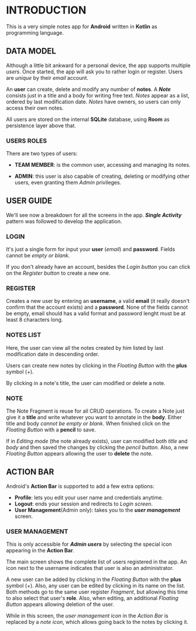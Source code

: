 # INTRODUCTION

This is a very simple notes app for **Android** written in **Kotlin** as programming language.


## DATA MODEL

Although a little bit ankward for a personal device, the app supports multiple _users_. Once started, the app will ask you to rather login or register. Users are _unique_ by their _email_ account.

An **user** can create, delete and modify any number of **notes**. A _**Note**_ consists just in a title and a body for writing free text. _Notes_ appear as a list, ordered by last modification date. _Notes_ have owners, so users can only access their own notes.

All users are stored on the internal **SQLite** database, using **Room** as persistence layer above that.


### USERS ROLES

There are two types of users:

* **TEAM MEMBER**: is the common user, accessing and managing its notes.

* **ADMIN**: this user is also capable of creating, deleting or modifying other users, even granting them _Admin_ privileges.


## USER GUIDE

We'll see now a breakdown for all the screens in the app. _**Single Activity**_ pattern was followed to develop the application.


### LOGIN

It's just a single form for input your **user** (_email_) and **password**. Fields cannot be _empty or blank_.

If you don't already have an account, besides the _Login button_ you can click on the _Register button_ to create a new one.


### REGISTER

Creates a new user by entering an **username**, a valid **email** (it really doesn't confirm that the account exists) and a **password**. None of the fields cannot be empty, email should has a valid format and password lenght must be at least 8 characters long.


### NOTES LIST

Here, the user can view all the notes created by him listed by last modification date in descending order.

Users can create new notes by clicking in the _Floating Button_ with the **plus** symbol (+).

By clicking in a note's title, the user can modified or delete a note.


### NOTE

The Note Fragment is reuse for all CRUD operations. To create a Note just give it a **title** and write whatever you want to annotate in the **body**. Either title and body _cannot be empty or blank_. When finished click on the _Floating Button_ with a  **pencil**  to save.

If in _Editing mode_ (the note already exists), user can modified both _title_ and _body_ and then saved the changes by clicking the _pencil button_. Also, a new _Floating Button_ appears allowing the user to **delete** the note.


## ACTION BAR

Android's **Action Bar** is supported to add a few extra options:

* **Profile**: lets you edit your user name and credentials anytime.
* **Logout**: ends your session and redirects to _Login screen_.
* **User Management**(Admin only): takes you to the _**user management**_ screen.


### USER MANAGEMENT

This is only accessible for _**Admin users**_ by selecting the special icon appearing in the **Action Bar**.

The main screen shows the complete list of users registered in the app. An icon next to the username indicates that user is also an administrator.

A new user can be added by clicking in the _Floating Button_ with the **plus** symbol (+). Also, any user can be edited by clicking in its name on the list. Both methods go to the same user register _Fragment_, but allowing this time to also select that user's **role**. Also, when editing, an additional _Floating Button_ appears allowing deletion of the user.

While in this screen, the _user management icon_ in the _Action Bar_ is replaced by a _note icon_, which allows going back to the notes by clicking it.
